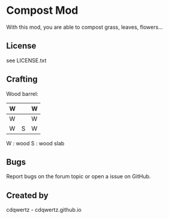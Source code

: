 # Compost Mod
With this mod, you are able to compost grass, leaves, flowers...

## License
see LICENSE.txt

## Crafting
Wood barrel:

| W |   | W |
|---|---|---|
| W |   | W |
| W | S | W |

W : wood
S : wood slab

## Bugs
Report bugs on the forum topic or open a issue on GitHub.

## Created by
cdqwertz - cdqwertz.github.io
